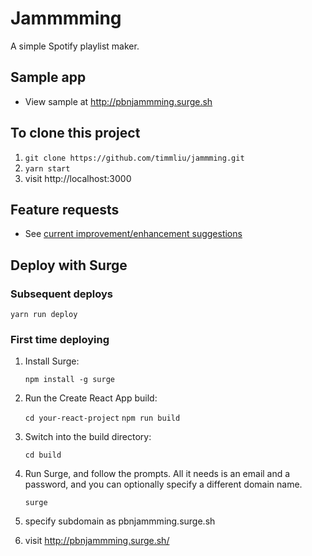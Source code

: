 # Jammmming

A simple Spotify playlist maker.

## Sample app

- View sample at http://pbnjammming.surge.sh

## To clone this project

1. `git clone https://github.com/timmliu/jammming.git`
1. `yarn start`
1. visit http://localhost:3000

## Feature requests

- See [current improvement/enhancement suggestions](https://github.com/timmliu/jammming/labels/enhancement)

## Deploy with Surge

### Subsequent deploys
`yarn run deploy`

### First time deploying

1. Install Surge:

    `npm install -g surge`

2. Run the Create React App build:

    `cd your-react-project`
    `npm run build`

3. Switch into the build directory:

    `cd build`

4. Run Surge, and follow the prompts. All it needs is an email and a password, and you can optionally specify a different domain name.

    `surge`

5. specify subdomain as pbnjammming.surge.sh

6. visit http://pbnjammming.surge.sh/
